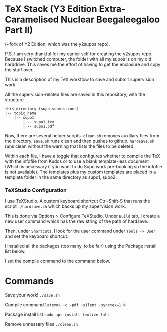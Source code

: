 # TeX Stack (Y3 Edition Extra-Caramelised Nuclear Beegaleegaloo Part II)

(~fork of Y2 Edition, which was the y2supos repo).

P.S. I am very thankful for my earlier self for creating the y2supos repo. Because I switched computer, the folder with all my supos is on my old harddrive. This saves me the effort of having to get the enclosure and copy the stuff over.

This is a description of my TeX workflow to save and submit supervision work.

All the supervision-related files are saved in this repository, with the structure
```
this_directory (supo_submissions)
|-- topic_name
    |-- supo1
        | -- supo1.tex
        | -- supo1.pdf
```

Now, there are several helper scripts. ```clean.sh``` removes auxillary files from the directory. ```save.sh``` runs clean and then pushes to github. ```hardsave.sh``` runs clean without the warning that lists the files to be deleted.

Within each file, I have a toggle that configures whether to compile the TeX with the infofile from Kudos or to use a blank template-less document (Which is necessary if you want to do Supo work pre-booking so the infofile is not available). The templates plus my custom templates are placed in a template folder in the same directory as supo1, supo2.

### TeXStudio Configuration
I use TeXStudio. A custom keyboard shortcut Ctrl-Shift-S that runs the script ```./hardsave.sh``` which backs up my supervision work.

This is done via Options > Configure TeXStudio. Under ```Build``` tab, I create a new user command which has the raw string of the path of hardsave.

Then, under ```Shortcuts```, I look for the user command under ```Tools -> User``` and set the keyboard shortcut.

I installed all the packages (too many, to be fair) using the Package install list below. 

I set the compile command to the command below.

# Commands

Save your work!
```./save.sh```

Compile command
```latexmk -c -pdf -silent -synctex=1 %```

Package install list
```sudo apt install texlive-full```

Remove unnessary files
```./clean.sh```
